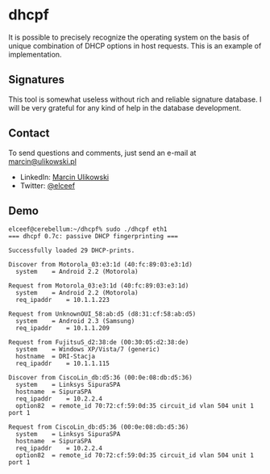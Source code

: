 dhcpf
=====
It is possible to precisely recognize the operating system on the basis of unique combination
of DHCP options in host requests. This is an example of implementation.

Signatures
----------
This tool is somewhat useless without rich and reliable signature database. I will be very grateful for any kind of help in the database development.

Contact
-------
To send questions and comments, just send an e-mail at [marcin@ulikowski.pl](mailto:marcin@ulikowski.pl)

* LinkedIn: [Marcin Ulikowski](https://pl.linkedin.com/in/elceef)
* Twitter: [@elceef](https://twitter.com/elceef)

Demo
----
```
elceef@cerebellum:~/dhcpf% sudo ./dhcpf eth1
=== dhcpf 0.7c: passive DHCP fingerprinting ===

Successfully loaded 29 DHCP-prints.

Discover from Motorola_03:e3:1d (40:fc:89:03:e3:1d)
  system	= Android 2.2 (Motorola)

Request from Motorola_03:e3:1d (40:fc:89:03:e3:1d)
  system	= Android 2.2 (Motorola)
  req_ipaddr	= 10.1.1.223

Request from UnknownOUI_58:ab:d5 (d8:31:cf:58:ab:d5)
  system	= Android 2.3 (Samsung)
  req_ipaddr	= 10.1.1.209

Request from FujitsuS_d2:38:de (00:30:05:d2:38:de)
  system	= Windows XP/Vista/7 (generic)
  hostname	= DRI-Stacja
  req_ipaddr	= 10.1.1.115

Discover from CiscoLin_db:d5:36 (00:0e:08:db:d5:36)
  system	= Linksys SipuraSPA
  hostname	= SipuraSPA
  req_ipaddr	= 10.2.2.4
  option82	= remote_id 70:72:cf:59:0d:35 circuit_id vlan 504 unit 1 port 1

Request from CiscoLin_db:d5:36 (00:0e:08:db:d5:36)
  system	= Linksys SipuraSPA
  hostname	= SipuraSPA
  req_ipaddr	= 10.2.2.4
  option82	= remote_id 70:72:cf:59:0d:35 circuit_id vlan 504 unit 1 port 1
```
